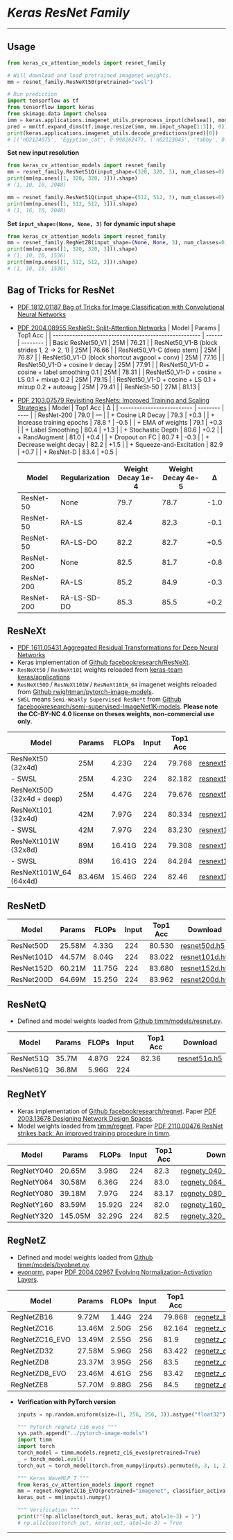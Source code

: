 # ___Keras ResNet Family___
***

## Usage
  ```py
  from keras_cv_attention_models import resnet_family

  # Will download and load pretrained imagenet weights.
  mm = resnet_family.ResNeXt50(pretrained="swsl")

  # Run prediction
  import tensorflow as tf
  from tensorflow import keras
  from skimage.data import chelsea
  imm = keras.applications.imagenet_utils.preprocess_input(chelsea(), mode='torch') # Chelsea the cat
  pred = mm(tf.expand_dims(tf.image.resize(imm, mm.input_shape[1:3]), 0)).numpy()
  print(keras.applications.imagenet_utils.decode_predictions(pred)[0])
  # [('n02124075', 'Egyptian_cat', 0.99826247), ('n02123045', 'tabby', 0.0009374655), ... ]
  ```
  **Set new input resolution**
  ```py
  from keras_cv_attention_models import resnet_family
  mm = resnet_family.ResNet51Q(input_shape=(320, 320, 3), num_classes=0)
  print(mm(np.ones([1, 320, 320, 3])).shape)
  # (1, 10, 10, 2048)

  mm = resnet_family.ResNet51Q(input_shape=(512, 512, 3), num_classes=0)
  print(mm(np.ones([1, 512, 512, 3])).shape)
  # (1, 16, 16, 2048)
  ```
  **Set `input_shape=(None, None, 3)` for dynamic input shape**
  ```py
  from keras_cv_attention_models import resnet_family
  mm = resnet_family.RegNetZB(input_shape=(None, None, 3), num_classes=0)
  print(mm(np.ones([1, 320, 320, 3])).shape)
  # (1, 10, 10, 1536)
  print(mm(np.ones([1, 512, 512, 3])).shape)
  # (1, 10, 10, 1536)
  ```
## Bag of Tricks for ResNet
  - [PDF 1812.01187 Bag of Tricks for Image Classification with Convolutional Neural Networks](https://arxiv.org/pdf/1812.01187.pdf)
  - [PDF 2004.08955 ResNeSt: Split-Attention Networks](https://arxiv.org/pdf/2004.08955.pdf)
    | Model                                                 | Params | Top1 Acc |
    | ----------------------------------------------------- | ------ | -------- |
    | Basic ResNet50_V1                                     | 25M    | 76.21    |
    | ResNet50_V1-B (block strides 1, 2 -> 2, 1)            | 25M    | 76.66    |
    | ResNet50_V1-C (deep stem)                             | 25M    | 76.87    |
    | ResNet50_V1-D (block shortcut avgpool + conv)         | 25M    | 77.16    |
    | ResNet50_V1-D + cosine lr decay                       | 25M    | 77.91    |
    | ResNet50_V1-D + cosine + label smoothing 0.1          | 25M    | 78.31    |
    | ResNet50_V1-D + cosine + LS 0.1 + mixup 0.2           | 25M    | 79.15    |
    | ResNet50_V1-D + cosine + LS 0.1 + mixup 0.2 + autoaug | 25M    | 79.41    |
    | ResNeSt-50                                            | 27M    | 81.13    |

  - [PDF 2103.07579 Revisiting ResNets: Improved Training and Scaling Strategies](https://arxiv.org/pdf/2103.07579.pdf)
    | Model                      | Top1 Acc | ∆    |
    | -------------------------- | -------- | ---- |
    | ResNet-200                 | 79.0     | —    |
    | + Cosine LR Decay          | 79.3     | +0.3 |
    | + Increase training epochs | 78.8 †   | -0.5 |
    | + EMA of weights           | 79.1     | +0.3 |
    | + Label Smoothing          | 80.4     | +1.3 |
    | + Stochastic Depth         | 80.6     | +0.2 |
    | + RandAugment              | 81.0     | +0.4 |
    | + Dropout on FC            | 80.7 ‡   | -0.3 |
    | + Decrease weight decay    | 82.2     | +1.5 |
    | + Squeeze-and-Excitation   | 82.9     | +0.7 |
    | + ResNet-D                 | 83.4     | +0.5 |

    | Model      | Regularization | Weight Decay 1e-4 | Weight Decay 4e-5 | ∆    |
    | ---------- | -------------- | ----------------- | ----------------- | ---- |
    | ResNet-50  | None           | 79.7              | 78.7              | -1.0 |
    | ResNet-50  | RA-LS          | 82.4              | 82.3              | -0.1 |
    | ResNet-50  | RA-LS-DO       | 82.2              | 82.7              | +0.5 |
    | ResNet-200 | None           | 82.5              | 81.7              | -0.8 |
    | ResNet-200 | RA-LS          | 85.2              | 84.9              | -0.3 |
    | ResNet-200 | RA-LS-SD-DO    | 85.3              | 85.5              | +0.2 |
## ResNeXt
  - [PDF 1611.05431 Aggregated Residual Transformations for Deep Neural Networks](https://arxiv.org/pdf/1611.05431.pdf)
  - Keras implementation of [Github facebookresearch/ResNeXt](https://github.com/facebookresearch/ResNeXt).
  - `ResNeXt50` / `ResNeXt101` weights reloaded from [keras-team keras/applications](https://github.com/keras-team/keras/blob/master/keras/applications/resnet.py)
  - `ResNeXt50D` / `ResNeXt101W` / `ResNeXt101W_64` imagenet weights reloaded from [Github rwightman/pytorch-image-models](https://github.com/rwightman/pytorch-image-models).
  - `SWSL` means `Semi-Weakly Supervised ResNe*t` from [Github facebookresearch/semi-supervised-ImageNet1K-models](https://github.com/facebookresearch/semi-supervised-ImageNet1K-models). **Please note the CC-BY-NC 4.0 license on theses weights, non-commercial use only**.

  | Model                     | Params | FLOPs  | Input | Top1 Acc | Download            |
  | ------------------------- | ------ | ------ | ----- | -------- | ------------------- |
  | ResNeXt50 (32x4d)         | 25M    | 4.23G  | 224   | 79.768   | [resnext50_imagenet.h5](https://github.com/leondgarse/keras_cv_attention_models/releases/download/resnet_family/resnext50_imagenet.h5)  |
  | - SWSL                    | 25M    | 4.23G  | 224   | 82.182   | [resnext50_swsl.h5](https://github.com/leondgarse/keras_cv_attention_models/releases/download/resnet_family/resnext50_swsl.h5)  |
  | ResNeXt50D (32x4d + deep) | 25M    | 4.47G  | 224   | 79.676   | [resnext50d_imagenet.h5](https://github.com/leondgarse/keras_cv_attention_models/releases/download/resnet_family/resnext50d_imagenet.h5)  |
  | ResNeXt101 (32x4d)        | 42M    | 7.97G  | 224   | 80.334   | [resnext101_imagenet.h5](https://github.com/leondgarse/keras_cv_attention_models/releases/download/resnet_family/resnext101_imagenet.h5)  |
  | - SWSL                    | 42M    | 7.97G  | 224   | 83.230   | [resnext101_swsl.h5](https://github.com/leondgarse/keras_cv_attention_models/releases/download/resnet_family/resnext101_swsl.h5)  |
  | ResNeXt101W (32x8d)       | 89M    | 16.41G | 224   | 79.308   | [resnext101_imagenet.h5](https://github.com/leondgarse/keras_cv_attention_models/releases/download/resnet_family/resnext101_imagenet.h5)  |
  | - SWSL                    | 89M    | 16.41G | 224   | 84.284   | [resnext101w_swsl.h5](https://github.com/leondgarse/keras_cv_attention_models/releases/download/resnet_family/resnext101w_swsl.h5)  |
  | ResNeXt101W_64 (64x4d)    | 83.46M | 15.46G | 224   | 82.46    | [resnext101w_64_imagenet.h5](https://github.com/leondgarse/keras_cv_attention_models/releases/download/resnet_family/resnext101w_64_imagenet.h5)  |
## ResNetD
  | Model      | Params | FLOPs  | Input | Top1 Acc | Download |
  | ---------- | ------ | ------ | ----- | -------- | -------- |
  | ResNet50D  | 25.58M | 4.33G  | 224   | 80.530   | [resnet50d.h5](https://github.com/leondgarse/keras_cv_attention_models/releases/download/resnet_family/resnet50d_imagenet.h5) |
  | ResNet101D | 44.57M | 8.04G  | 224   | 83.022   | [resnet101d.h5](https://github.com/leondgarse/keras_cv_attention_models/releases/download/resnet_family/resnet101d_imagenet.h5) |
  | ResNet152D | 60.21M | 11.75G | 224   | 83.680   | [resnet152d.h5](https://github.com/leondgarse/keras_cv_attention_models/releases/download/resnet_family/resnet152d_imagenet.h5) |
  | ResNet200D | 64.69M | 15.25G | 224   | 83.962   | [resnet200d.h5](https://github.com/leondgarse/keras_cv_attention_models/releases/download/resnet_family/resnet200d_imagenet.h5) |
## ResNetQ
  - Defined and model weights loaded from [Github timm/models/resnet.py](https://github.com/rwightman/pytorch-image-models/blob/master/timm/models/resnet.py).

  | Model     | Params | FLOPs | Input | Top1 Acc | Download |
  | --------- | ------ | ----- | ----- | -------- | -------- |
  | ResNet51Q | 35.7M  | 4.87G | 224   | 82.36    | [resnet51q.h5](https://github.com/leondgarse/keras_cv_attention_models/releases/download/resnet_family/resnet51q_imagenet.h5) |
  | ResNet61Q | 36.8M  | 5.96G | 224   |          |          |
## RegNetY
  - Keras implementation of [Github facebookresearch/regnet](https://github.com/facebookresearch/pycls/blob/main/pycls/models/regnet.py). Paper [PDF 2003.13678 Designing Network Design Spaces](https://arxiv.org/pdf/2003.13678.pdf).
  - Model weights loaded from [timm/regnet](https://github.com/rwightman/pytorch-image-models/blob/master/timm/models/regnet.py). Paper [PDF 2110.00476 ResNet strikes back: An improved training procedure in timm](https://arxiv.org/pdf/2110.00476.pdf).

  | Model      | Params  | FLOPs  | Input | Top1 Acc | Download |
  | ---------- | ------- | ------ | ----- | -------- | -------- |
  | RegNetY040 | 20.65M  | 3.98G  | 224   | 82.3     | [regnety_040_imagenet.h5](https://github.com/leondgarse/keras_cv_attention_models/releases/download/resnet_family/regnety_040_imagenet.h5) |
  | RegNetY064 | 30.58M  | 6.36G  | 224   | 83.0     | [regnety_064_imagenet.h5](https://github.com/leondgarse/keras_cv_attention_models/releases/download/resnet_family/regnety_064_imagenet.h5) |
  | RegNetY080 | 39.18M  | 7.97G  | 224   | 83.17    | [regnety_080_imagenet.h5](https://github.com/leondgarse/keras_cv_attention_models/releases/download/resnet_family/regnety_080_imagenet.h5) |
  | RegNetY160 | 83.59M  | 15.92G | 224   | 82.0     | [regnety_160_imagenet.h5](https://github.com/leondgarse/keras_cv_attention_models/releases/download/resnet_family/regnety_160_imagenet.h5) |
  | RegNetY320 | 145.05M | 32.29G | 224   | 82.5     | [regnety_320_imagenet.h5](https://github.com/leondgarse/keras_cv_attention_models/releases/download/resnet_family/regnety_320_imagenet.h5) |
## RegNetZ
  - Defined and model weights loaded from [Github timm/models/byobnet.py](https://github.com/rwightman/pytorch-image-models/blob/master/timm/models/byobnet.py).
  - [evonorm](https://github.com/tensorflow/tpu/blob/master/models/official/resnet/resnet_model.py), paper [PDF 2004.02967 Evolving Normalization-Activation Layers](https://arxiv.org/pdf/2004.02967.pdf).

  | Model          | Params | FLOPs | Input | Top1 Acc | Download |
  | -------------- | ------ | ----- | ----- | -------- | -------- |
  | RegNetZB16     | 9.72M  | 1.44G | 224   | 79.868   | [regnetz_b16_imagenet.h5](https://github.com/leondgarse/keras_cv_attention_models/releases/download/resnet_family/regnetz_b16_imagenet.h5) |
  | RegNetZC16     | 13.46M | 2.50G | 256   | 82.164   | [regnetz_c16_imagenet.h5](https://github.com/leondgarse/keras_cv_attention_models/releases/download/resnet_family/regnetz_c16_imagenet.h5) |
  | RegNetZC16_EVO | 13.49M | 2.55G | 256   | 81.9     | [regnetz_c16_evo_imagenet.h5](https://github.com/leondgarse/keras_cv_attention_models/releases/download/resnet_family/regnetz_c16_evo_imagenet.h5) |
  | RegNetZD32     | 27.58M | 5.96G | 256   | 83.422   | [regnetz_d32_imagenet.h5](https://github.com/leondgarse/keras_cv_attention_models/releases/download/resnet_family/regnetz_d32_imagenet.h5) |
  | RegNetZD8      | 23.37M | 3.95G | 256   | 83.5     | [regnetz_d8_imagenet.h5](https://github.com/leondgarse/keras_cv_attention_models/releases/download/resnet_family/regnetz_d8_imagenet.h5)   |
  | RegNetZD8_EVO  | 23.46M | 4.61G | 256   | 83.42    | [regnetz_d8_evo_imagenet.h5](https://github.com/leondgarse/keras_cv_attention_models/releases/download/resnet_family/regnetz_d8_evo_imagenet.h5)   |
  | RegNetZE8      | 57.70M | 9.88G | 256   | 84.5     | [regnetz_e8_imagenet.h5](https://github.com/leondgarse/keras_cv_attention_models/releases/download/resnet_family/regnetz_e8_imagenet.h5)   |

  - **Verification with PyTorch version**
    ```py
    inputs = np.random.uniform(size=(1, 256, 256, 3)).astype("float32")

    """ PyTorch regnetz_c16_evos """
    sys.path.append("../pytorch-image-models")
    import timm
    import torch
    torch_model = timm.models.regnetz_c16_evos(pretrained=True)
    _ = torch_model.eval()
    torch_out = torch_model(torch.from_numpy(inputs).permute(0, 3, 1, 2)).detach().numpy()

    """ Keras WaveMLP_T """
    from keras_cv_attention_models import regnet
    mm = regnet.RegNetZC16_EVO(pretrained="imagenet", classifier_activation=None)
    keras_out = mm(inputs).numpy()

    """ Verification """
    print(f"{np.allclose(torch_out, keras_out, atol=1e-3) = }")
    # np.allclose(torch_out, keras_out, atol=1e-3) = True
    ```
***
